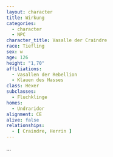 ```yaml
---
layout: character
title: Wirkung
categories:
  - character
  - NPC
character_title: Vasalle der Craindre
race: Tiefling
sex: w
age: 126
height: "1,70"
affiliations:
  - Vasallen der Rebellion
  - Klauen des Hasses
class: Hexer
subclasses:
  - Fluchklinge
homes:
  - Undraridor
alignment: CE
alive: false
relationships:
  - [ Craindre, Herrin ]
---
```


...